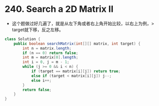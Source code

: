 # 240. Search a 2D Matrix II
- 这个题做过好几遍了，就是从左下角或者右上角开始比较，以右上为例，> target就下移，反之左移。
```java
class Solution {
    public boolean searchMatrix(int[][] matrix, int target) {
        int n = matrix.length;
        if (n == 0) return false;
        int m = matrix[0].length;
        int i = 0, j = m - 1;
        while (j >= 0 && i < n) {
            if (target == matrix[i][j]) return true;
            else if (target < matrix[i][j]) j--;
            else i++;
        }
        return false;
    }
}
```